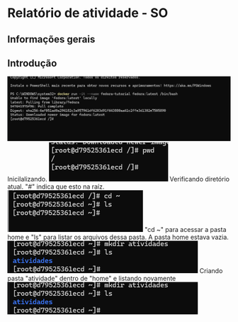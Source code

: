 # Relatório de atividade - SO

## Informações gerais

## Introdução
![Comando inicial](image1.png)
    Inicilalizando.
![Verificando diretório atual](image2.png)
    Verificando diretório atual. "#" indica que esto na raíz.
![Acessando home e listando arquivos](image3.png)
    "cd ~" para acessar a pasta home e "ls" para listar os arquivos dessa pasta. A pasta home estava vazia.
![Criando pasta "atividade"](image4.png)
    Criando pasta "atividade" dentro de "home" e listando novamente 
![Voltando para a raíz](image4.png)